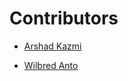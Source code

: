 # Contributors

- [Arshad Kazmi](https://github.com/arshadkazmi42)

- [Wilbred Anto](https://github.com/wilsantow)
